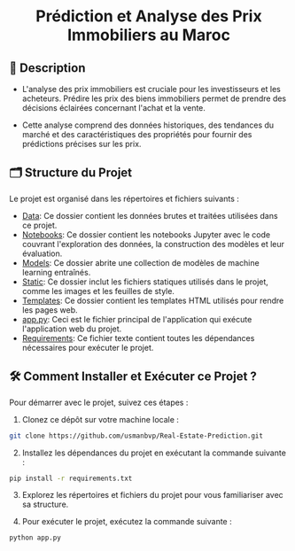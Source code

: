 <h1 align="center">Prédiction et Analyse des Prix Immobiliers au Maroc</h1>

## 📝 Description 
- L'analyse des prix immobiliers est cruciale pour les investisseurs et les acheteurs. Prédire les prix des biens immobiliers permet de prendre des décisions éclairées concernant l'achat et la vente.

- Cette analyse comprend des données historiques, des tendances du marché et des caractéristiques des propriétés pour fournir des prédictions précises sur les prix.

## 🗂️ Structure du Projet

Le projet est organisé dans les répertoires et fichiers suivants :
- [Data](data/): Ce dossier contient les données brutes et traitées utilisées dans ce projet.
- [Notebooks](notebooks/): Ce dossier contient les notebooks Jupyter avec le code couvrant l'exploration des données, la construction des modèles et leur évaluation.
- [Models](models/): Ce dossier abrite une collection de modèles de machine learning entraînés.
- [Static](static/): Ce dossier inclut les fichiers statiques utilisés dans le projet, comme les images et les feuilles de style.
- [Templates](templates/): Ce dossier contient les templates HTML utilisés pour rendre les pages web.
- [app.py](app.py): Ceci est le fichier principal de l'application qui exécute l'application web du projet.
- [Requirements](requirements.txt): Ce fichier texte contient toutes les dépendances nécessaires pour exécuter le projet.

## 🛠️ Comment Installer et Exécuter ce Projet ?

Pour démarrer avec le projet, suivez ces étapes :

1. Clonez ce dépôt sur votre machine locale :
```bash
git clone https://github.com/usmanbvp/Real-Estate-Prediction.git
```
2. Installez les dépendances du projet en exécutant la commande suivante :
```bash
pip install -r requirements.txt
```
3. Explorez les répertoires et fichiers du projet pour vous familiariser avec sa structure.

4. Pour exécuter le projet, exécutez la commande suivante :
```bash
python app.py
```
